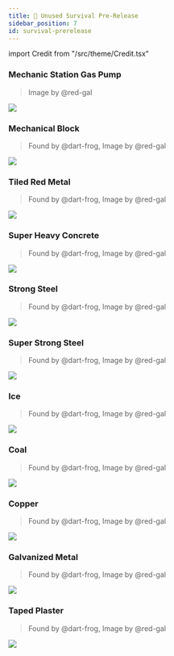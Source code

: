 ```yaml
---
title: 🔐 Unused Survival Pre-Release
sidebar_position: 7
id: survival-prerelease
---
```


import Credit from "/src/theme/Credit.tsx"

### Mechanic Station Gas Pump
> Image by @red-gal

![](./gas-pump.png)

### Mechanical Block
> Found by @dart-frog, Image by @red-gal

![](./mechanical.png)

### Tiled Red Metal
> Found by @dart-frog, Image by @red-gal

![](./tiled-red-metal.png)

### Super Heavy Concrete
> Found by @dart-frog, Image by @red-gal

![](./super-heavy-concrete.png)

### Strong Steel
> Found by @dart-frog, Image by @red-gal

![](./strong-steel.png)

### Super Strong Steel
> Found by @dart-frog, Image by @red-gal

![](./super-strong-steel.png)

### Ice
> Found by @dart-frog, Image by @red-gal

![](./ice.png)

### Coal
> Found by @dart-frog, Image by @red-gal

![](./coal.png)

### Copper
> Found by @dart-frog, Image by @red-gal

![](./copper.png)

### Galvanized Metal
> Found by @dart-frog, Image by @red-gal

![](./galvanized-metal.png)

### Taped Plaster
> Found by @dart-frog, Image by @red-gal

![](./taped-plaster.png)